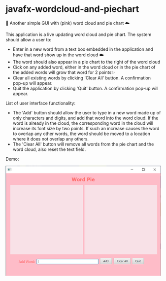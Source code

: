 # javafx-wordcloud-and-piechart
🌺 Another simple GUI with (pink) word cloud and pie chart ☁️

This application is a live updating word cloud and pie chart. The system should allow a user to:
- Enter in a new word from a text box embedded in the application and have that word show up in the word cloud ☁️
- The word should also appear in a pie chart to the right of the word cloud
- Cick on any added word, either in the word cloud or in the pie chart of the added words will grow that word for 2 points✨
- Clear all existing words by clicking 'Clear All' button. A confirmation pop-up will appear.
- Quit the  application by clicking 'Quit' button. A confirmation pop-up will appear.

List of user interface functionality:
- The 'Add' button should allow the user to type in a new word made up of only characters and digits, and add that word into the word cloud. If the word is already in the cloud, the corresponding word in the cloud will increase its font size by two points. If such an increase causes the word to overlap any other words, the word should be moved to a location where it does not overlap any others.
- The 'Clear All' button will remove all words from the pie chart and the word cloud, also reset the text field.

Demo:

![Screenshot](Screenshot.png) 

